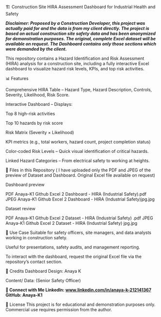 🏗 Construction Site HIRA Assessment Dashboard for Industrial Health and Safety 

***Disclaimer: Proposed by a Construction Developer, this project was actually paid for and the data is from my client directly. The project is based on actual construction site safety data and has been anonymized for demonstration purposes. The original, complete Excel dataset will be available on request. The Dashboard contains only those sections which were demanded by the client.***

This repository contains a Hazard Identification and Risk Assessment (HIRA) analysis for a construction site, including a fully interactive Excel dashboard to visualize hazard risk levels, KPIs, and top risk activities.

📊 Features

Comprehensive HIRA Table – Hazard Type, Hazard Description, Controls, Severity, Likelihood, Risk Score.

Interactive Dashboard – Displays:

Top 8 high-risk activities

Top 10 hazards by risk score

Risk Matrix (Severity × Likelihood)

KPI metrics (e.g., total workers, hazard count, project completion status)

Color-coded Risk Levels – Quick visual identification of critical hazards.

Linked Hazard Categories – From electrical safety to working at heights.


📂 Files in this Repository ( I have uploaded only the PDF and JPEG of the preview of Dataset and Dashboard. Original Excel file available on request)

Dashboard preview

PDF Anaya-K1 Github Excel 2 Dashboard - HIRA (Industrial Safety).pdf
JPEG Anaya-K1 Github Excel 2 Dashboard - HIRA (Industrial Safety)jpg.jpg


Dataset review

PDF Anaya-K1 Github Excel 2 Dataset - HIRA (Industrial Safety) .pdf
JPEG Anaya-K1 Github Excel 2 Dataset - HIRA (Industrial Safety) jpg.jpg



🚧 Use Case
Suitable for safety officers, site managers, and data analysts working in construction safety.

Useful for presentations, safety audits, and management reporting.

To interact with the dashboard, request the original Excel file via the repository’s contact section.

📌 Credits
Dashboard Design: Anaya K

Content/ Data: (Senior Safety Officer)

**🔗 Connect with Me
LinkedIn: www.linkedin.com/in/anaya-k-212141367
GitHub: Anaya-K1**



📜 License
This project is for educational and demonstration purposes only.
Commercial use requires permission from the author.
